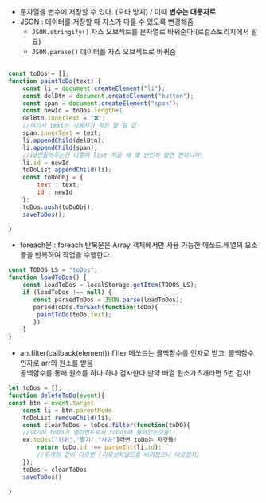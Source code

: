 - 문자열을 변수에 저장할 수 있다. (오타 방지) / 이때 **변수는 대문자로**
- JSON : 데이터를 저장할 때 자스가 다룰 수 있도록 변경해줌
  + `JSON.stringify()` 자스 오브젝트를 문자열로 바꿔준다!(로컬스토리지에서 필요)
  + `JSON.parase()` 데이터를 자스 오브젝트로 바꿔줌 


```javascript

const toDos = [];
function paintToDo(text) {
    const li = document.createElement("li");
    const delBtn = document.createElement("button");
    const span = document.createElement("span");
    const newId = toDos.length+1
    delBtn.innerText = "❌";
    //여기서 text는 사용자가 적은 할 일 값
    span.innerText = text;
    li.appendChild(delBtn);
    li.appendChild(span);
    //id만들어주는건 나중에 list 지울 때 몇 번인지 알면 편하니까! 
    li.id = newId
    toDoList.appendChild(li);
    const toDoObj = {
        text : text,
        id : newId
    };
    toDos.push(toDoObj);
    saveToDos();

}
```

- foreach문 : foreach 반복문은 Array 객체에서만 사용 가능한 메쏘드.배열의 요소들을 반복하여 작업을 수행한다.
```javascript
const TODOS_LS = "toDos";
function loadToDos() {
    const loadToDos = localStorage.getItem(TODOS_LS);
    if (loadToDos !== null) {
       const parsedToDos = JSON.parse(loadToDos);
       parsedToDos.forEach(function(toDo){
        paintToDo(toDo.text);
       })
    }
}
```
- arr.filter(callback(element))
filter 메쏘드는 콜백함수를 인자로 받고, 콜백함수 인자로 arr의 원소를 받음<br>
콜백함수를 통해 원소를 하나 하나 검사한다.만약 배열 원소가 5개라면 5번 검사!<br>


```javascript
let toDos = [];
function deleteToDo(event){
const btn = event.target
    const li = btn.parentNode
    toDoList.removeChild(li);
    const cleanToDos = toDos.filter(function(toDO){
    //여기서 toDo가 엘리먼트로서 toDos에 들어있는것들!! 
    ex.toDos["키위","딸기","사과"]라면 toDo는 저것들! 
        return toDo.id !== parseInt(li.id);
        //두개의 값이 다르면 (리무브차일드로 버려졌으니 다르겠지)
    });
    toDos = cleanToDos
    saveToDos()

}
```

